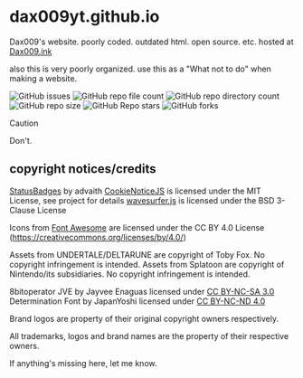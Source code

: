 # dax009yt.github.io
Dax009's website. poorly coded. outdated html. open source. etc. hosted at [Dax009.ink](https://dax009.ink)

also this is very poorly organized. use this as a "What not to do" when making a website.

![GitHub issues](https://img.shields.io/github/issues/dax009yt/dax009yt.github.io?style=social&logo=github)
![GitHub repo file count](https://img.shields.io/github/directory-file-count/dax009yt/dax009yt.github.io?style=social&logo=github)
![GitHub repo directory count](https://img.shields.io/github/directory-file-count/dax009yt/dax009yt.github.io?style=social&logo=github&label=directories&type=dir)
![GitHub repo size](https://img.shields.io/github/repo-size/dax009yt/dax009yt.github.io?style=social&logo=github)
![GitHub Repo stars](https://img.shields.io/github/stars/dax009yt/dax009yt.github.io?style=social&logo=github)
![GitHub forks](https://img.shields.io/github/forks/dax009yt/dax009yt.github.io?style=social&logo=github)

> [!CAUTION]
> Don't.

## copyright notices/credits
[StatusBadges](https://statusbadges.me/) by advaith 
[CookieNoticeJS](https://github.com/micc83/cookie-notice-js) is licensed under the MIT License, see project for details
[wavesurfer.js](https://github.com/katspaugh/wavesurfer.js) is licensed under the BSD 3-Clause License

Icons from [Font Awesome](https://fontawesome.com/) are licensed under the CC BY 4.0 License (https://creativecommons.org/licenses/by/4.0/)

Assets from UNDERTALE/DELTARUNE are copyright of Toby Fox. No copyright infringement is intended.
Assets from Splatoon are copyright of Nintendo/its subsidiaries. No copyright infringement is intended.

8bitoperator JVE by Jayvee Enaguas licensed under [CC BY-NC-SA 3.0](http://creativecommons.org/licenses/by-nc-sa/3.0)
Determination Font by JapanYoshi licensed under [CC BY-NC-ND 4.0](https://creativecommons.org/licenses/by-nc-nd/4.0/deed.en)

Brand logos are property of their original copyright owners respectively.

All trademarks, logos and brand names are the property of their respective owners.

If anything's missing here, let me know.